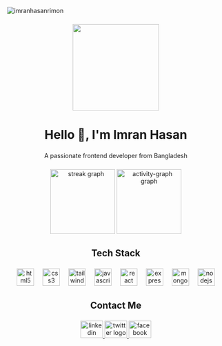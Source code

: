 <p align="left">
    <img
        src="https://komarev.com/ghpvc/?username=imranhasanrimon&label=Profile%20views&color=0e75b6&style=flat"
        alt="imranhasanrimon" /> 
</p>

###
        
<div align="center">
  <img height="200" src="https://media.licdn.com/dms/image/v2/D5616AQGxzEIUx3L9qA/profile-displaybackgroundimage-shrink_350_1400/profile-displaybackgroundimage-shrink_350_1400/0/1722011261394?e=1741824000&v=beta&t=rk47W3AdHJ8obSLF7zYVqDF48OT7wqE8zM-4PciQ4L0"  />
</div>

###

<h1 align="center">Hello 👋, I'm Imran Hasan</h1>

###

<p align="center">A passionate frontend developer from Bangladesh</p>

###

<div align="center">
  <img src="https://streak-stats.demolab.com?user=Imranhasanrimon&locale=en&mode=daily&theme=react&hide_border=true&border_radius=5&order=3" height="150" alt="streak graph"  />
  <img src="https://github-readme-activity-graph.vercel.app/graph?username=Imranhasanrimon&radius=16&theme=react&area=true&order=5&hide_border=true&hide_title=true" height="150" alt="activity-graph graph"  />
</div>

###

<h2 align="center">Tech Stack</h2>

###

<div align="center">
  <img src="https://cdn.jsdelivr.net/gh/devicons/devicon/icons/html5/html5-original.svg" height="40" alt="html5 logo"  />
  <img width="12" />
  <img src="https://cdn.jsdelivr.net/gh/devicons/devicon/icons/css3/css3-original.svg" height="40" alt="css3 logo"  />
  <img width="12" />
  <img src="https://cdn.simpleicons.org/tailwindcss/06B6D4" height="40" alt="tailwindcss logo"  />
  <img width="12" />
  <img src="https://cdn.jsdelivr.net/gh/devicons/devicon/icons/javascript/javascript-original.svg" height="40" alt="javascript logo"  />
  <img width="12" />
  <img src="https://cdn.jsdelivr.net/gh/devicons/devicon/icons/react/react-original.svg" height="40" alt="react logo"  />
  <img width="12" />
  <img src="https://skillicons.dev/icons?i=express" height="40" alt="express logo"  />
  <img width="12" />
  <img src="https://skillicons.dev/icons?i=mongodb" height="40" alt="mongodb logo"  />
  <img width="12" />
  <img src="https://cdn.jsdelivr.net/gh/devicons/devicon/icons/nodejs/nodejs-original.svg" height="40" alt="nodejs logo"  />
</div>

###

<h2 align="center">Contact Me</h2>

###

<div align="center">
  <a href="https://www.linkedin.com/in/imranhasanrimon" target="_blank">
    <img src="https://raw.githubusercontent.com/maurodesouza/profile-readme-generator/master/src/assets/icons/social/linkedin/default.svg" width="52" height="40" alt="linkedin logo"  />
  </a>
  <a href="https://x.com/ImranHosen73485" target="_blank">
    <img src="https://raw.githubusercontent.com/maurodesouza/profile-readme-generator/master/src/assets/icons/social/twitter/default.svg" width="52" height="40" alt="twitter logo"  />
  </a>
  <a href="https://www.facebook.com/profile.php?id=100010204906646" target="_blank">
    <img src="https://raw.githubusercontent.com/maurodesouza/profile-readme-generator/master/src/assets/icons/social/facebook/default.svg" width="52" height="40" alt="facebook logo"  />
  </a>
</div>

###
